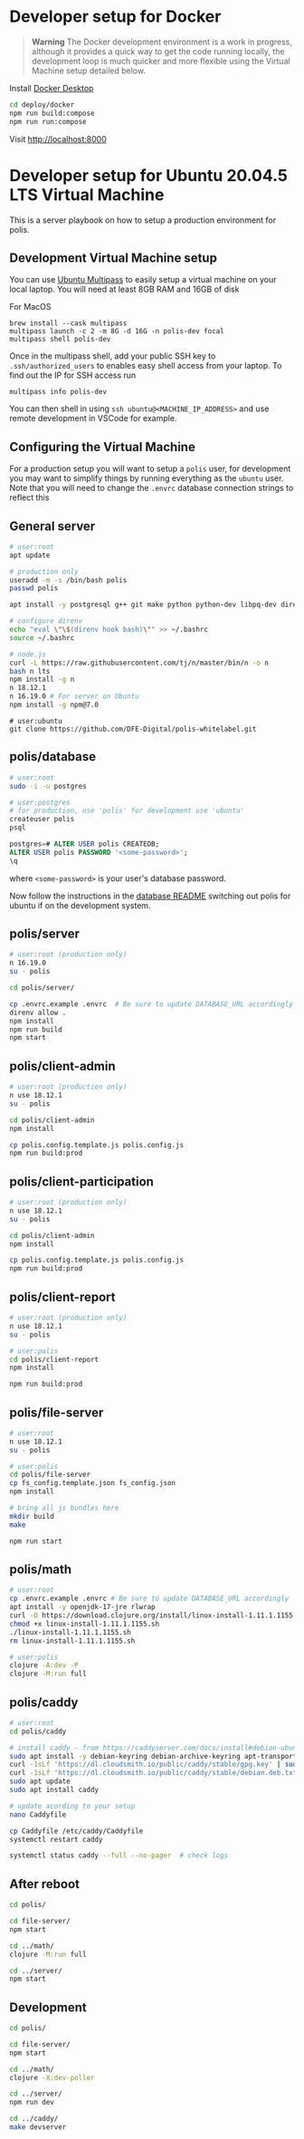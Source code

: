 # Developer setup for Docker

> **Warning**
> The Docker development environment is a work in progress, although it provides a quick way to get the code running locally, the development loop is much quicker and more flexible using the Virtual Machine setup detailed below.

Install [Docker Desktop](https://www.docker.com/products/docker-desktop/)

```sh
cd deploy/docker
npm run build:compose
npm run run:compose
```

Visit [http://localhost:8000](http://localhost:8000)

# Developer setup for Ubuntu 20.04.5 LTS Virtual Machine

This is a server playbook on how to setup a production environment for polis.

## Development Virtual Machine setup

You can use [Ubuntu Multipass](https://multipass.run/) to easily setup a virtual machine on your local laptop. You will need at least 8GB RAM and 16GB of disk

For MacOS

```
brew install --cask multipass
multipass launch -c 2 -m 8G -d 16G -n polis-dev focal
multipass shell polis-dev
```

Once in the multipass shell, add your public SSH key to `.ssh/authorized_users` to enables easy shell access from your laptop. To find out the IP for SSH access run

```
multipass info polis-dev
```

You can then shell in using `ssh ubuntu@<MACHINE_IP_ADDRESS>` and use remote development in VSCode for example.

## Configuring the Virtual Machine

For a production setup you will want to setup a `polis` user, for development you may want to simplify things by running everything as the `ubuntu` user. Note that you will need to change the `.envrc` database connection strings to reflect this

## General server

```sh
# user:root
apt update

# production only
useradd -m -s /bin/bash polis
passwd polis

apt install -y postgresql g++ git make python python-dev libpq-dev direnv

# configure direnv
echo "eval \"\$(direnv hook bash)\"" >> ~/.bashrc
source ~/.bashrc

# node.js
curl -L https://raw.githubusercontent.com/tj/n/master/bin/n -o n
bash n lts
npm install -g n
n 18.12.1
n 16.19.0 # For server on Ubuntu
npm install -g npm@7.0
```

```
# user:ubuntu
git clone https://github.com/DFE-Digital/polis-whitelabel.git
```

## polis/database

```sh
# user:root
sudo -i -u postgres

# user:postgres
# for production, use 'polis' for development use 'ubuntu'
createuser polis
psql
```

```sql
postgres=# ALTER USER polis CREATEDB;
ALTER USER polis PASSWORD '<some-password>';
\q
```

where `<some-password>` is your user's database password.

Now follow the instructions in the [database README](database/README.md) switching out polis for ubuntu if on the development system.

## polis/server

```sh
# user:root (production only)
n 16.19.0
su - polis

cd polis/server/

cp .envrc.example .envrc  # Be sure to update DATABASE_URL accordingly
direnv allow .
npm install
npm run build
npm start
```

## polis/client-admin

```sh
# user:root (production only)
n use 18.12.1
su - polis

cd polis/client-admin
npm install

cp polis.config.template.js polis.config.js
npm run build:prod
```

## polis/client-participation

```sh
# user:root (production only)
n use 18.12.1
su - polis

cd polis/client-admin
npm install

cp polis.config.template.js polis.config.js
npm run build:prod
```

## polis/client-report

```sh
# user:root (production only)
n use 18.12.1
su - polis

# user:polis
cd polis/client-report
npm install

npm run build:prod
```

## polis/file-server

```sh
# user:root
n use 18.12.1
su - polis

# user:polis
cd polis/file-server
cp fs_config.template.json fs_config.json
npm install

# bring all js bundles here
mkdir build
make

npm run start
```

## polis/math

```sh
# user:root
cp .envrc.example .envrc # Be sure to update DATABASE_URL accordingly
apt install -y openjdk-17-jre rlwrap
curl -O https://download.clojure.org/install/linux-install-1.11.1.1155.sh
chmod +x linux-install-1.11.1.1155.sh
./linux-install-1.11.1.1155.sh
rm linux-install-1.11.1.1155.sh

# user:polis
clojure -A:dev -P
clojure -M:run full
```

## polis/caddy

```sh
# user:root
cd polis/caddy

# install caddy - from https://caddyserver.com/docs/install#debian-ubuntu-raspbian
sudo apt install -y debian-keyring debian-archive-keyring apt-transport-https
curl -1sLf 'https://dl.cloudsmith.io/public/caddy/stable/gpg.key' | sudo gpg --dearmor -o /usr/share/keyrings/caddy-stable-archive-keyring.gpg
curl -1sLf 'https://dl.cloudsmith.io/public/caddy/stable/debian.deb.txt' | sudo tee /etc/apt/sources.list.d/caddy-stable.list
sudo apt update
sudo apt install caddy

# update acording to your setup
nano Caddyfile

cp Caddyfile /etc/caddy/Caddyfile
systemctl restart caddy

systemctl status caddy --full --no-pager  # check logs
```

## After reboot

```sh
cd polis/

cd file-server/
npm start

cd ../math/
clojure -M:run full

cd ../server/
npm start
```

## Development

```sh
cd polis/

cd file-server/
npm start

cd ../math/
clojure -X:dev-poller

cd ../server/
npm run dev

cd ../caddy/
make devserver
```
